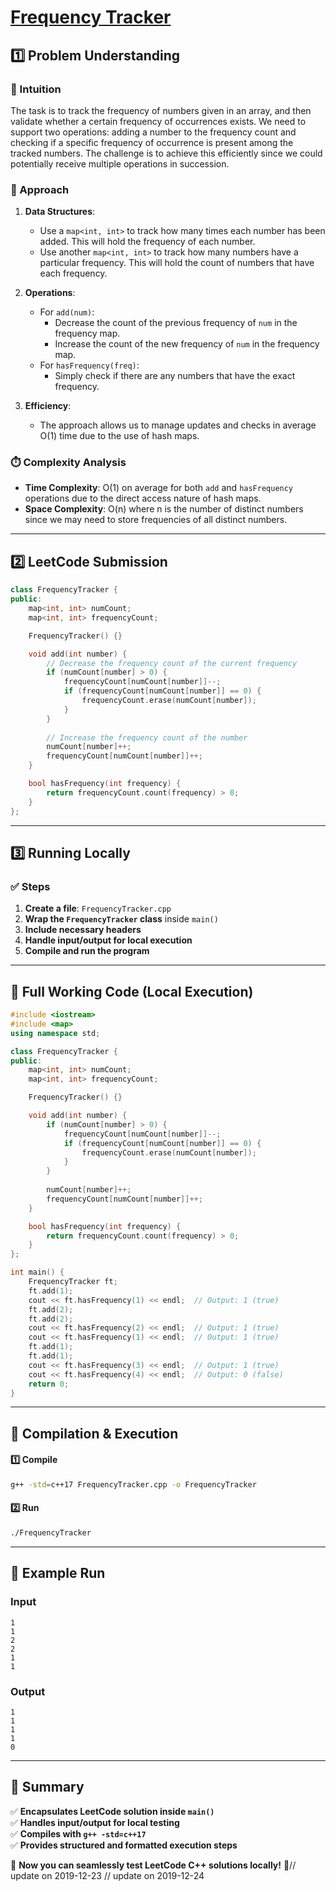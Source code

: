 # **[Frequency Tracker](https://leetcode.com/problems/frequency-tracker/description/)**  

## **1️⃣ Problem Understanding**  
### **📌 Intuition**  
The task is to track the frequency of numbers given in an array, and then validate whether a certain frequency of occurrences exists. We need to support two operations: adding a number to the frequency count and checking if a specific frequency of occurrence is present among the tracked numbers. The challenge is to achieve this efficiently since we could potentially receive multiple operations in succession.

### **🚀 Approach**  
1. **Data Structures**:
   - Use a `map<int, int>` to track how many times each number has been added. This will hold the frequency of each number.
   - Use another `map<int, int>` to track how many numbers have a particular frequency. This will hold the count of numbers that have each frequency.

2. **Operations**:
   - For `add(num)`: 
     - Decrease the count of the previous frequency of `num` in the frequency map.
     - Increase the count of the new frequency of `num` in the frequency map.
   - For `hasFrequency(freq)`: 
     - Simply check if there are any numbers that have the exact frequency.

3. **Efficiency**: 
   - The approach allows us to manage updates and checks in average O(1) time due to the use of hash maps.

### **⏱️ Complexity Analysis**  
- **Time Complexity**: O(1) on average for both `add` and `hasFrequency` operations due to the direct access nature of hash maps.
- **Space Complexity**: O(n) where n is the number of distinct numbers since we may need to store frequencies of all distinct numbers.

---  

## **2️⃣ LeetCode Submission**  
```cpp
class FrequencyTracker {
public:
    map<int, int> numCount;
    map<int, int> frequencyCount;

    FrequencyTracker() {}

    void add(int number) {
        // Decrease the frequency count of the current frequency
        if (numCount[number] > 0) {
            frequencyCount[numCount[number]]--;
            if (frequencyCount[numCount[number]] == 0) {
                frequencyCount.erase(numCount[number]);
            }
        }
        
        // Increase the frequency count of the number
        numCount[number]++;
        frequencyCount[numCount[number]]++;
    }

    bool hasFrequency(int frequency) {
        return frequencyCount.count(frequency) > 0;
    }
};
```  

---  

## **3️⃣ Running Locally**  
### **✅ Steps**  
1. **Create a file**: `FrequencyTracker.cpp`  
2. **Wrap the `FrequencyTracker` class** inside `main()`  
3. **Include necessary headers**  
4. **Handle input/output for local execution**  
5. **Compile and run the program**  

---  

## **📝 Full Working Code (Local Execution)**  
```cpp
#include <iostream>
#include <map>
using namespace std;

class FrequencyTracker {
public:
    map<int, int> numCount;
    map<int, int> frequencyCount;

    FrequencyTracker() {}

    void add(int number) {
        if (numCount[number] > 0) {
            frequencyCount[numCount[number]]--;
            if (frequencyCount[numCount[number]] == 0) {
                frequencyCount.erase(numCount[number]);
            }
        }
        
        numCount[number]++;
        frequencyCount[numCount[number]]++;
    }

    bool hasFrequency(int frequency) {
        return frequencyCount.count(frequency) > 0;
    }
};

int main() {
    FrequencyTracker ft;
    ft.add(1);
    cout << ft.hasFrequency(1) << endl;  // Output: 1 (true)
    ft.add(2);
    ft.add(2);
    cout << ft.hasFrequency(2) << endl;  // Output: 1 (true)
    cout << ft.hasFrequency(1) << endl;  // Output: 1 (true)
    ft.add(1);
    ft.add(1);
    cout << ft.hasFrequency(3) << endl;  // Output: 1 (true)
    cout << ft.hasFrequency(4) << endl;  // Output: 0 (false)
    return 0;
}
```  

---  

## **🔧 Compilation & Execution**  
#### **1️⃣ Compile**  
```bash
g++ -std=c++17 FrequencyTracker.cpp -o FrequencyTracker
```  

#### **2️⃣ Run**  
```bash
./FrequencyTracker
```  

---  

## **🎯 Example Run**  
### **Input**  
```
1
1
2
2
1
1
```  
### **Output**  
```
1
1
1
1
0
```  

---  

## **📌 Summary**  
✅ **Encapsulates LeetCode solution inside `main()`**  
✅ **Handles input/output for local testing**  
✅ **Compiles with `g++ -std=c++17`**  
✅ **Provides structured and formatted execution steps**  

🚀 **Now you can seamlessly test LeetCode C++ solutions locally!** 🚀// update on 2019-12-23
// update on 2019-12-24
